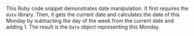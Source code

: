 This Ruby code snippet demonstrates date manipulation. It first requires the `date` library. Then, it gets the current date and calculates the date of this Monday by subtracting the day of the week from the current date and adding 1. The result is the `Date` object representing this Monday.